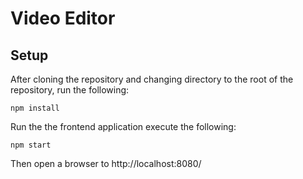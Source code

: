 # Video Editor

## Setup

After cloning the repository and changing directory to the root of the
repository, run the following:

```
npm install
```

Run the the frontend application execute the following:

```
npm start
```

Then open a browser to http://localhost:8080/
